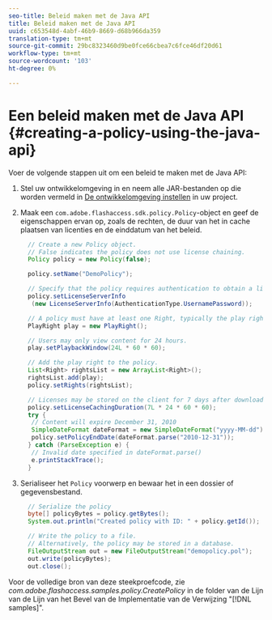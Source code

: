 ```yaml
---
seo-title: Beleid maken met de Java API
title: Beleid maken met de Java API
uuid: c653548d-4abf-46b9-8669-d68b966da359
translation-type: tm+mt
source-git-commit: 29bc8323460d9be0fce66cbea7c6fce46df20d61
workflow-type: tm+mt
source-wordcount: '103'
ht-degree: 0%

---
```



# Een beleid maken met de Java API {#creating-a-policy-using-the-java-api}

Voer de volgende stappen uit om een beleid te maken met de Java API:

1. Stel uw ontwikkelomgeving in en neem alle JAR-bestanden op die worden vermeld in [De ontwikkelomgeving instellen](../../aaxs-protecting-content/content-setting-up-the-sdk/content-setting-up-the-dev-env.md) in uw project.
1. Maak een `com.adobe.flashaccess.sdk.policy.Policy`-object en geef de eigenschappen ervan op, zoals de rechten, de duur van het in cache plaatsen van licenties en de einddatum van het beleid.

   ```java
     // Create a new Policy object.  
     // False indicates the policy does not use license chaining.  
     Policy policy = new Policy(false);  
   
     policy.setName("DemoPolicy");  
   
     // Specify that the policy requires authentication to obtain a license.  
     policy.setLicenseServerInfo  
      (new LicenseServerInfo(AuthenticationType.UsernamePassword));  
   
     // A policy must have at least one Right, typically the play right  
     PlayRight play = new PlayRight();  
   
     // Users may only view content for 24 hours.  
     play.setPlaybackWindow(24L * 60 * 60);  
   
     // Add the play right to the policy.  
     List<Right> rightsList = new ArrayList<Right>();  
     rightsList.add(play);  
     policy.setRights(rightsList);  
   
     // Licenses may be stored on the client for 7 days after downloading  
     policy.setLicenseCachingDuration(7L * 24 * 60 * 60);  
     try {  
      // Content will expire December 31, 2010  
      SimpleDateFormat dateFormat = new SimpleDateFormat("yyyy-MM-dd");  
      policy.setPolicyEndDate(dateFormat.parse("2010-12-31"));  
     } catch (ParseException e) {  
      // Invalid date specified in dateFormat.parse()  
      e.printStackTrace();  
     }
   ```

1. Serialiseer het `Policy` voorwerp en bewaar het in een dossier of gegevensbestand.

   ```java
     // Serialize the policy  
     byte[] policyBytes = policy.getBytes();  
     System.out.println("Created policy with ID: " + policy.getId());  
   
     // Write the policy to a file.   
     // Alternatively, the policy may be stored in a database.  
     FileOutputStream out = new FileOutputStream("demopolicy.pol");  
     out.write(policyBytes);  
     out.close();
   ```

Voor de volledige bron van deze steekproefcode, zie *com.adobe.flashaccess.samples.policy.CreatePolicy* in de folder van de Lijn van de Lijn van het Bevel van de Implementatie van de Verwijzing &quot;[!DNL samples]&quot;.
